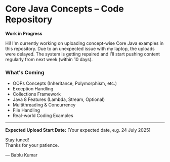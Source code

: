 # Core Java Concepts – Code Repository

 **Work in Progress**

Hi! I'm currently working on uploading concept-wise Core Java examples in this repository. Due to an unexpected issue with my laptop, the uploads were delayed. The system is getting repaired and I’ll start pushing content regularly from next week (within 10 days).

###  What's Coming
- OOPs Concepts (Inheritance, Polymorphism, etc.)
- Exception Handling
- Collections Framework
- Java 8 Features (Lambda, Stream, Optional)
- Multithreading & Concurrency
- File Handling
- Real-world Coding Examples
  

---

 **Expected Upload Start Date:** [Your expected date, e.g. 24 July 2025]

Stay tuned!  
Thanks for your patience.

— Bablu Kumar
